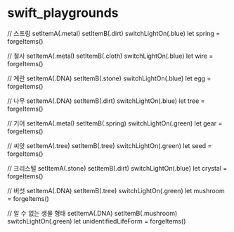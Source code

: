 # swift_playgrounds

// 스프링 
setItemA(.metal) 
setItemB(.dirt) 
switchLightOn(.blue) 
let spring = forgeItems() 

// 철사 
setItemA(.metal) 
setItemB(.cloth) 
switchLightOn(.blue) 
let wire = forgeItems() 

// 계란 
setItemA(.DNA) 
setItemB(.stone) 
switchLightOn(.blue) 
let egg = forgeItems() 

// 나무 
setItemA(.DNA) 
setItemB(.dirt) 
switchLightOn(.blue) 
let tree = forgeItems() 

// 기어 
setItemA(.metal) 
setItemB(.spring) 
switchLightOn(.green) 
let gear = forgeItems() 

// 씨앗 
setItemA(.tree) 
setItemB(.tree) 
switchLightOn(.green) 
let seed = forgeItems() 

// 크리스털 
setItemA(.stone) 
setItemB(.dirt) 
switchLightOn(.blue) 
let crystal = forgeItems() 

// 버섯 
setItemA(.DNA) 
setItemB(.tree) 
switchLightOn(.green) 
let mushroom = forgeItems() 

// 알 수 없는 생물 형태 
setItemA(.DNA) 
setItemB(.mushroom) 
switchLightOn(.green) 
let unidentifiedLifeForm = forgeItems() 
